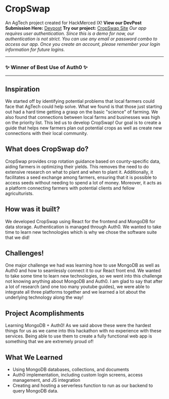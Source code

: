 # CropSwap
An AgTech project created for HackMerced IX!
**View our DevPost Submission Here:** [Devpost](https://devpost.com/software/cropswap)
**Try our project:** [CropSwap Site](psychic-bassoon.vercel.app)
*Our app requires user authentication. Since this is a demo for now, our authentication is not strict. You can use any email or password combo to access our app. Once you create an account, please remember your login information for future logins.*

---

### :sparkles: **Winner of Best Use of Auth0** :sparkles:

---

## Inspiration
We started off by identifying potential problems that local farmers could face that AgTech could help solve. What we found is that those just starting out had a hard time getting a grasp on the basic "science" of farming. We also found that connections between local farms and businesses was high on the priority list. This led us to develop CropSwap! Our goal is to create a guide that helps new farmers plan out potential crops as well as create new connections with their local community.

## What does CropSwap do?
CropSwap provides crop rotation guidance based on county-specific data, aiding farmers in optimizing their yields. This removes the need to do extensive research on what to plant and when to plant it. Additionally, it facilitates a seed exchange among farmers, ensuring that it is possible to access seeds without needing to spend a lot of money. Moreover, it acts as a platform connecting farmers with potential clients and fellow agriculturists.

## How was it built?
We developed CropSwap using React for the frontend and MongoDB for data storage. Authentication is managed through Auth0. We wanted to take time to learn new technologies which is why we chose the software suite that we did!

## Challenges!
One major challenge we had was learning how to use MongoDB as well as Auth0 and how to seamlessly connect it to our React front end. We wanted to take some time to learn new technologies, so we went into this challenge not knowing anything about MongoDB and Auth0. I am glad to say that after a lot of research (and one too many youtube guides), we were able to integrate all three platforms together and we learned a lot about the underlying technology along the way!

## Project Acomplishments
Learning MongoDB + Auth0! As we said above these were the hardest things for us as we came into this hackathon with no experience with these services. Being able to use them to create a fully functional web app is something that we are extremely proud of!

## What We Learned
- Using MongoDB databases, collections, and documents
- Auth0 implementation, including custom login screens, access management, and JS integration
- Creating and hosting a serverless function to run as our backend to query MongoDB data.
